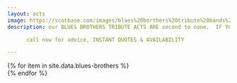 ```yaml
---
layout: acts
image: https://scotbase.com/images/blues%20borthers%20tribute%20bands%20slide.jpg
description: our BLUES BROTHERS TRIBUTE ACTS ARE second to none.  IF YOU'Re LOOKING TO LIVEN UP YOUR EVENT A BLUES BROTHERS TRIBUTE ACT IS FOR YOU. THE mad blues, the MAC BLUES AND THE BIRMINGHAM BLUES BROTHERS ARE all TOP CLASS ACTS who AIM TO PLEASE. these acts appeal to audience of all ages and suitable for venues large and small. if you want a full house, a tribute act is the answer. remember we're on a mission from god. <hr>

      call now for advice, INSTANT QUOTES & AVAILABILITY

---
```


<div class="row mt-4 mb-4">
  {% for item in site.data.blues-brothers %}
    <div class="col-md-4 mb-5">
      <div class="card border-0 shadow h-100">
        <a href="/acts/{{ item.title | slugify }}">
          <img class="card-img-top" src="{{ item.image_src }}" alt="" />
        </a>
         <!-- <div class="card-body">
          <p class="card-text">{{ item.description }}</p>
        </div> -->
      </div>
    </div>
  {% endfor %}
</div>

